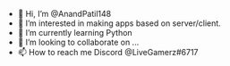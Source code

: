 - 👋 Hi, I’m @AnandPatil148
- 👀 I’m interested in making apps based on server/client.
- 🌱 I’m currently learning Python
- 💞️ I’m looking to collaborate on ...
- 📫 How to reach me Discord @LiveGamerz#6717

<!---
AnandPatil148/AnandPatil148 is a ✨ special ✨ repository because its `README.md` (this file) appears on your GitHub profile.
You can click the Preview link to take a look at your changes.
--->
